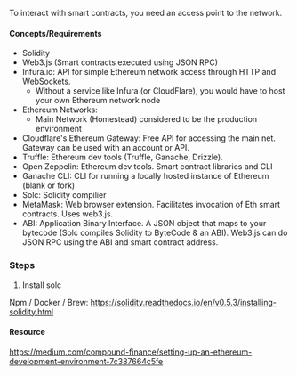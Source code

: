 To interact with smart contracts, you need an access point to the network.

#### Concepts/Requirements
- Solidity
- Web3.js (Smart contracts executed using JSON RPC)
- Infura.io: API for simple Ethereum network access through HTTP and WebSockets.
	* Without a service like Infura (or CloudFlare), you would have to host your own Ethereum network node
- Ethereum Networks: 
	* Main Network (Homestead) considered to be the production environment
- Cloudflare's Ethereum Gateway: Free API for accessing the main net. Gateway can be used with an account or API. 
- Truffle: Ethereum dev tools (Truffle, Ganache, Drizzle).  
- Open Zeppelin: Ethereum dev tools. Smart contract libraries and CLI
- Ganache CLI: CLI for running a locally hosted instance of Ethereum (blank or fork)
- Solc: Solidity compilier
- MetaMask: Web browser extension. Facilitates invocation of Eth smart contracts. Uses web3.js.
- ABI: Application Binary Interface. A JSON object that maps to your bytecode (Solc compiles Solidity to ByteCode & an ABI). Web3.js can do JSON RPC using the ABI and smart contract address.

### Steps

1. Install solc

Npm / Docker / Brew: https://solidity.readthedocs.io/en/v0.5.3/installing-solidity.html

#### Resource

https://medium.com/compound-finance/setting-up-an-ethereum-development-environment-7c387664c5fe
